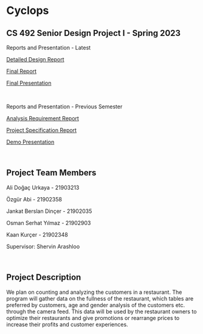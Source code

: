 <h1> Cyclops </h1>
<h2> CS 492 Senior Design Project I - Spring 2023 </h2>

<p>Reports and Presentation - Latest</p>
<p><a href="2332_DetailedDesignReport.pdf">Detailed Design Report</a></p>
<p><a href="2332_FinalReport.pdf">Final Report</a></p>
<p><a href="T2332 Cyclops - Final Presentation.pptx">Final Presentation</a></p>
<br>
<p>Reports and Presentation - Previous Semester</p>
<p><a href="T2332_Analysis_Requirements_Report.pdf">Analysis Requirement Report</a></p>
<p><a href="T2332_Project_Specification_Document.pdf">Project Specification Report</a></p>
<p><a href="Cyclops_Demo_Presentation.pptx">Demo Presentation</a></p>

<br>

<h2> Project Team Members </h2>
<p>Ali Doğaç Urkaya - 21903213</p>
<p>Özgür Abi - 21902358</p>
<p>Jankat Berslan Dinçer - 21902035</p>
<p>Osman Serhat Yılmaz - 21902903</p>
<p>Kaan Kurçer - 21902348 </p>
<p>Supervisor: Shervin Arashloo </p>

<br>

<h2> Project Description </h2>
<p> We plan on counting and analyzing the customers in a restaurant. The program will gather data on the fullness of the restaurant, which tables are preferred by customers, age and gender analysis of the customers etc. through the camera feed. This data will be used by the restaurant owners to optimize their restaurants and give promotions or rearrange prices to increase their profits and customer experiences. </p>


